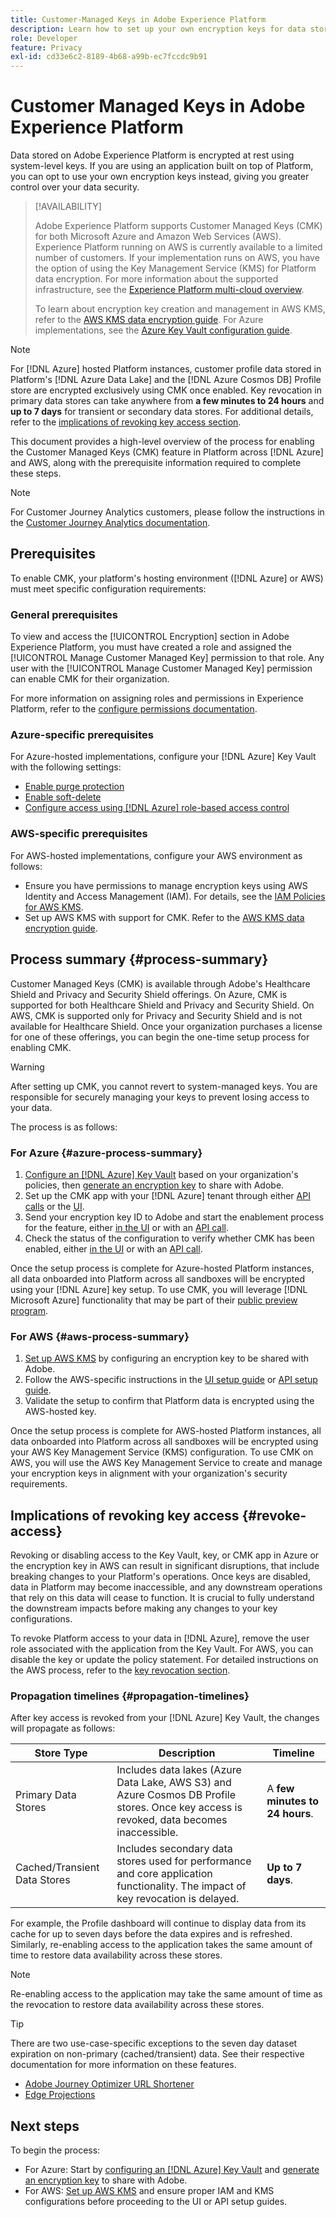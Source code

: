 ```yaml
---
title: Customer-Managed Keys in Adobe Experience Platform
description: Learn how to set up your own encryption keys for data stored in Adobe Experience Platform.
role: Developer
feature: Privacy
exl-id: cd33e6c2-8189-4b68-a99b-ec7fccdc9b91
---
```

# Customer Managed Keys in Adobe Experience Platform

Data stored on Adobe Experience Platform is encrypted at rest using system-level keys. If you are using an application built on top of Platform, you can opt to use your own encryption keys instead, giving you greater control over your data security.

>[!AVAILABILITY]
>
>Adobe Experience Platform supports Customer Managed Keys (CMK) for both Microsoft Azure and Amazon Web Services (AWS). Experience Platform running on AWS is currently available to a limited number of customers. If your implementation runs on AWS, you have the option of using the Key Management Service (KMS) for Platform data encryption. For more information about the supported infrastructure, see the [Experience Platform multi-cloud overview](https://experienceleague.adobe.com/en/docs/experience-platform/landing/multi-cloud).  
>
>To learn about encryption key creation and management in AWS KMS, refer to the [AWS KMS data encryption guide](../key-management-service/overview.md). For Azure implementations, see the [Azure Key Vault configuration guide](./azure-key-vault-config.md).

>[!NOTE]
>
>For [!DNL Azure] hosted Platform instances, customer profile data stored in Platform's [!DNL Azure Data Lake] and the [!DNL Azure Cosmos DB] Profile store are encrypted exclusively using CMK once enabled. Key revocation in primary data stores can take anywhere from **a few minutes to 24 hours** and **up to 7 days** for transient or secondary data stores. For additional details, refer to the [implications of revoking key access section](#revoke-access).  

This document provides a high-level overview of the process for enabling the Customer Managed Keys (CMK) feature in Platform across [!DNL Azure] and AWS, along with the prerequisite information required to complete these steps.

>[!NOTE]
>
>For Customer Journey Analytics customers, please follow the instructions in the [Customer Journey Analytics documentation](https://experienceleague.adobe.com/docs/analytics-platform/using/cja-privacy/cmk.html).

## Prerequisites

To enable CMK, your platform's hosting environment ([!DNL Azure] or AWS) must meet specific configuration requirements:  

### General prerequisites

To view and access the [!UICONTROL Encryption] section in Adobe Experience Platform, you must have created a role and assigned the [!UICONTROL Manage Customer Managed Key] permission to that role.  Any user with the [!UICONTROL Manage Customer Managed Key] permission can enable CMK for their organization.  

For more information on assigning roles and permissions in Experience Platform, refer to the [configure permissions documentation](https://experienceleague.adobe.com/docs/platform-learn/getting-started-for-data-architects-and-data-engineers/configure-permissions.html).

### Azure-specific prerequisites

For Azure-hosted implementations, configure your [!DNL Azure] Key Vault with the following settings:  

- [Enable purge protection](https://learn.microsoft.com/en-us/azure/key-vault/general/soft-delete-overview#purge-protection)  
- [Enable soft-delete](https://learn.microsoft.com/en-us/azure/key-vault/general/soft-delete-overview)  
- [Configure access using [!DNL Azure] role-based access control](https://learn.microsoft.com/en-us/azure/role-based-access-control/)  

### AWS-specific prerequisites

For AWS-hosted implementations, configure your AWS environment as follows:  

- Ensure you have permissions to manage encryption keys using AWS Identity and Access Management (IAM). For details, see the [IAM Policies for AWS KMS](https://docs.aws.amazon.com/kms/latest/developerguide/iam-policies.html).  
- Set up AWS KMS with support for CMK. Refer to the [AWS KMS data encryption guide](./aws/configure-kms.md).  

## Process summary {#process-summary}

Customer Managed Keys (CMK) is available through Adobe's Healthcare Shield and Privacy and Security Shield offerings. On Azure, CMK is supported for both Healthcare Shield and Privacy and Security Shield. On AWS, CMK is supported only for Privacy and Security Shield and is not available for Healthcare Shield. Once your organization purchases a license for one of these offerings, you can begin the one-time setup process for enabling CMK.

>[!WARNING]
>
>After setting up CMK, you cannot revert to system-managed keys. You are responsible for securely managing your keys to prevent losing access to your data.

The process is as follows:

### For Azure {#azure-process-summary}

1. [Configure an [!DNL Azure] Key Vault](./azure/azure-key-vault-config.md) based on your organization's policies, then [generate an encryption key](./azure/azure-key-vault-config.md#generate-a-key) to share with Adobe.  
1. Set up the CMK app with your [!DNL Azure] tenant through either [API calls](./azure/api-set-up.md#register-app) or the [UI](./azure/ui-set-up.md#register-app).
1. Send your encryption key ID to Adobe and start the enablement process for the feature, either [in the UI](./azure/ui-set-up.md#send-to-adobe) or with an [API call](./azure/api-set-up.md#send-to-adobe).
1. Check the status of the configuration to verify whether CMK has been enabled, either [in the UI](./ui-set-up.md#check-status) or with an [API call](./azure/api-set-up.md#check-status).

Once the setup process is complete for Azure-hosted Platform instances, all data onboarded into Platform across all sandboxes will be encrypted using your [!DNL Azure] key setup. To use CMK, you will leverage [!DNL Microsoft Azure] functionality that may be part of their [public preview program](https://azure.microsoft.com/en-ca/support/legal/preview-supplemental-terms/).

### For AWS {#aws-process-summary}

1. [Set up AWS KMS](../key-management-service/overview.md) by configuring an encryption key to be shared with Adobe.  
2. Follow the AWS-specific instructions in the [UI setup guide](../key-management-service/ui-set-up.md) or [API setup guide](../key-management-service/api-set-up.md).  
3. Validate the setup to confirm that Platform data is encrypted using the AWS-hosted key.

Once the setup process is complete for AWS-hosted Platform instances, all data onboarded into Platform across all sandboxes will be encrypted using your AWS Key Management Service (KMS) configuration. To use CMK on AWS, you will use the AWS Key Management Service to create and manage your encryption keys in alignment with your organization's security requirements.

## Implications of revoking key access {#revoke-access}

Revoking or disabling access to the Key Vault, key, or CMK app in Azure or the encryption key in AWS can result in significant disruptions, that include breaking changes to your Platform's operations. Once keys are disabled, data in Platform may become inaccessible, and any downstream operations that rely on this data will cease to function. It is crucial to fully understand the downstream impacts before making any changes to your key configurations.

To revoke Platform access to your data in [!DNL Azure], remove the user role associated with the application from the Key Vault. For AWS, you can disable the key or update the policy statement. For detailed instructions on the AWS process, refer to the [key revocation section](./aws/ui-set-up.md#key-revocation).


### Propagation timelines {#propagation-timelines}

After key access is revoked from your [!DNL Azure] Key Vault, the changes will propagate as follows:

| **Store Type**  | **Description**  | **Timeline** |
|---|---|---|
| Primary Data Stores | Includes data lakes (Azure Data Lake, AWS S3) and Azure Cosmos DB Profile stores. Once key access is revoked, data becomes inaccessible.   | A **few minutes to 24 hours**.  |
| Cached/Transient Data Stores | Includes secondary data stores used for performance and core application functionality. The impact of key revocation is delayed. | **Up to 7 days**. |

For example, the Profile dashboard will continue to display data from its cache for up to seven days before the data expires and is refreshed. Similarly, re-enabling access to the application takes the same amount of time to restore data availability across these stores.

>[!NOTE]
>
>Re-enabling access to the application may take the same amount of time as the revocation to restore data availability across these stores.

>[!TIP]
>
>There are two use-case-specific exceptions to the seven day dataset expiration on non-primary (cached/transient) data. See their respective documentation for more information on these features.<ul><li>[Adobe Journey Optimizer URL Shortener](https://experienceleague.adobe.com/docs/journey-optimizer/using/sms/sms-configuration.html#message-preset-sms)</li><li>[Edge Projections](https://experienceleague.adobe.com/docs/experience-platform/profile/home.html#edge-projections)</li></ul>

## Next steps

To begin the process:

- For Azure: Start by [configuring an [!DNL Azure] Key Vault](./azure/azure-key-vault-config.md) and [generate an encryption key](./azure-key-vault-config.md#generate-a-key) to share with Adobe.  
- For AWS: [Set up AWS KMS](./aws/configure-kms.md) and ensure proper IAM and KMS configurations before proceeding to the UI or API setup guides.  

